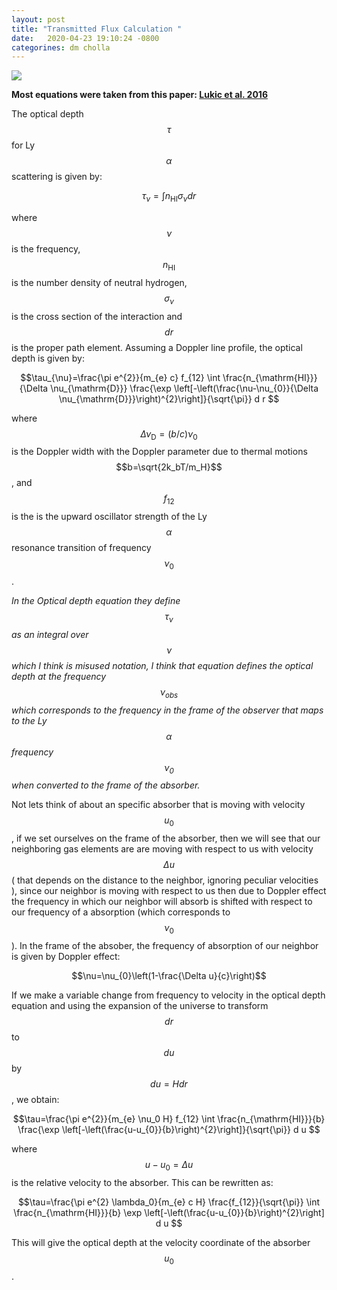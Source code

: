 ```yaml
---
layout: post
title: "Transmitted Flux Calculation "
date:   2020-04-23 19:10:24 -0800
categorines: dm cholla
---
```


<img src="{{ site.url }}assets/images/transmited_flux_pchw18.png"> 

**Most equations were taken from this paper:  [Lukic et al. 2016](https://arxiv.org/abs/1406.6361)**


The optical depth $$\tau$$ for Ly$$\alpha$$ scattering is given by:

$$\tau_{\nu}=\int n_{\mathrm{HI}} \sigma_{\nu} dr$$
 
 where $$\nu$$ is the frequency, $$n_{\mathrm{HI}}$$ is the number density of neutral hydrogen, $$\sigma_{\nu}$$ is the cross section of the interaction and $$dr$$ is the proper path element. Assuming a Doppler line profile, the optical depth is given by:
 
 
$$\tau_{\nu}=\frac{\pi e^{2}}{m_{e} c} f_{12} \int \frac{n_{\mathrm{HI}}}{\Delta \nu_{\mathrm{D}}} \frac{\exp \left[-\left(\frac{\nu-\nu_{0}}{\Delta \nu_{\mathrm{D}}}\right)^{2}\right]}{\sqrt{\pi}} d r $$

where $$\Delta \nu_{\mathrm{D}}=(b/c)\nu_0$$ is the Doppler width with the Doppler parameter due to thermal motions $$b=\sqrt{2k_bT/m_H}$$, and $$f_{12}$$ is the is the upward oscillator strength of the Ly$$\alpha$$ resonance transition of frequency $$\nu_0$$.

*In the Optical depth equation they define $$\tau_{\nu}$$ as an integral over $$\nu$$ which I think is misused notation, I think that equation defines the optical depth at the frequency $$\nu_{\mathrm{obs}}$$ which corresponds to the frequency in the frame of the observer that maps to the Ly$$\alpha$$ frequency $$\nu_0$$ when converted to the frame of the absorber.*


Not lets think of about an specific absorber that is moving with velocity $$u_0$$, if we set ourselves on the frame of the absorber, then we will see that our neighboring  gas elements are are moving with respect to us with velocity $$\Delta u$$( that depends on the distance to the neighbor, ignoring peculiar velocities ), since our neighbor is moving with respect to us then due to Doppler effect the frequency in which our neighbor will absorb is shifted with respect to our frequency of a absorption (which corresponds to $$\nu_0$$ ).  In the frame of the absober, the frequency of absorption of our neighbor is given by Doppler effect:

$$\nu=\nu_{0}\left(1-\frac{\Delta u}{c}\right)$$


If we make a variable change from frequency to velocity in the optical depth equation and using the expansion of the universe to transform $$dr$$ to $$du$$ by $$du = H dr$$, we obtain:

$$\tau=\frac{\pi e^{2}}{m_{e}  \nu_0 H} f_{12} \int \frac{n_{\mathrm{HI}}}{b} \frac{\exp \left[-\left(\frac{u-u_{0}}{b}\right)^{2}\right]}{\sqrt{\pi}} d u $$

where $$u-u_{0}=\Delta u$$ is the relative velocity to the absorber. This can be rewritten as:

$$\tau=\frac{\pi e^{2} \lambda_0}{m_{e}  c H} \frac{f_{12}}{\sqrt{\pi}} \int \frac{n_{\mathrm{HI}}}{b} \exp \left[-\left(\frac{u-u_{0}}{b}\right)^{2}\right] d u $$

This will give the optical depth at the velocity coordinate of the absorber $$u_0$$.
 
  